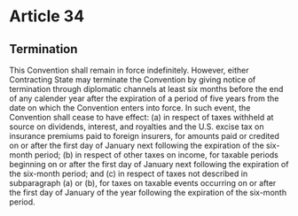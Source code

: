 # Article 34
## Termination

This Convention shall remain in force indefinitely. However, either Contracting State may
terminate the Convention by giving notice of termination through diplomatic channels at least six
months before the end of any calender year after the expiration of a period of five years from the
date on which the Convention enters into force. In such event, the Convention shall cease to have
effect:
  (a) in respect of taxes withheld at source on dividends, interest, and royalties and
  the U.S. excise tax on insurance premiums paid to foreign insurers, for amounts paid or
  credited on or after the first day of January next following the expiration of the six-month
  period;
  (b) in respect of other taxes on income, for taxable periods beginning on or after
  the first day of January next following the expiration of the six-month period; and
  (c) in respect of taxes not described in subparagraph (a) or (b), for taxes on
  taxable events occurring on or after the first day of January of the year following the
  expiration of the six-month period.
